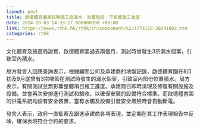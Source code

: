 ```yaml
---
layout: post
title: 啟德體育園測試期間三度漏水　文體旅局：不影響施工進度
date: 2024-10-03 14:33:17.000000000 +08:00
link: https://news.rthk.hk/rthk/ch/component/k2/1773128-20241003.htm
categories: rthk
---
```


文化體育及旅遊局證實，啟德體育園過去兩個月，測試時曾發生3宗漏水個案，引致室內積水。

局方發言人回應查詢表示，根據顧問公司及承建商的地盤記錄，啟德體育園在8月初及9月底曾有3宗喉管在測試時發生的漏水個案，引致室內部份位置積水。局方表示，有關測試並無影響整體項目施工進度。承建商已即時清理及修復有關設施及設備，並會再次安排進行測試和驗收，以確保安裝的設備符合標準。而啟德體育園的供電系統均設有安全裝置，當有水觸及設備引發安全風險時會自動斷電。
 
發言人表示，政府一直監察及跟進承建商各項表現，並定期在其工作表現報告中反映，確保表現符合合約的要求。
